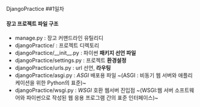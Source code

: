 DjangoPractice
##1일차
#### 장고 프로젝트 파일 구조
- manage.py : 장고 커맨드라인 유틸리디
- djangoPractice/ : 프로젝트 디렉토리
- djangoPractice/&#95;&#95;init&#95;&#95;.py : 파이썬 **패키지 선언 파일**
- djangoPractice/settings.py : 프로젝트 **환경설정**
- djangoPractice/urls.py : url 선언, **라우팅**
- djangoPractice/asgi.py : *ASGI* 배포용 파일 ~(ASGI : 비동기 웹 서버와 애플리케이션을 위한 Python의 표준)~
- djangoPractice/wsgi.py : *WSGI* 호환 웹서버 진입점 ~(WSGI:웹 서버 소프트웨어와 파이썬으로 작성된 웹 응용 프로그램 간의 표준 인터페이스)~